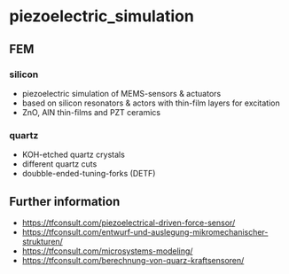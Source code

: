 # piezoelectric_simulation

## FEM

### silicon
- piezoelectric simulation of MEMS-sensors & actuators
- based on silicon resonators & actors with thin-film layers for excitation
- ZnO, AlN thin-films and PZT ceramics

### quartz
- KOH-etched quartz crystals
- different quartz cuts 
- doubble-ended-tuning-forks (DETF)

## Further information
- https://tfconsult.com/piezoelectrical-driven-force-sensor/
- https://tfconsult.com/entwurf-und-auslegung-mikromechanischer-strukturen/
- https://tfconsult.com/microsystems-modeling/
- https://tfconsult.com/berechnung-von-quarz-kraftsensoren/

